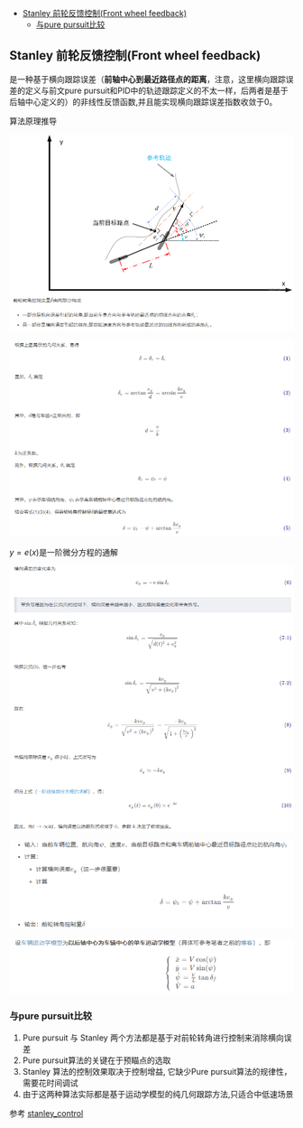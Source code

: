 - [Stanley 前轮反馈控制(Front wheel feedback)](#stanley-前轮反馈控制front-wheel-feedback)
  - [与pure pursuit比较](#与pure-pursuit比较)

## Stanley 前轮反馈控制(Front wheel feedback)

是一种基于横向跟踪误差（**前轴中心到最近路径点的距离**，注意，这里横向跟踪误差的定义与前文pure pursuit和PID中的轨迹跟踪定义的不太一样，后两者是基于后轴中心定义的）的非线性反馈函数,并且能实现横向跟踪误差指数收敛于0。

算法原理推导

![](./img/stanley/img1.png)

![](./img/stanley/img2.png)

$y = e(x)$是一阶微分方程的通解

![](./img/stanley/img3.png)

![](./img/stanley/img4.png)

![](./img/stanley/img5.png)

### 与pure pursuit比较

1. Pure pursuit 与 Stanley 两个方法都是基于对前轮转角进行控制来消除横向误差
2. Pure pursuit算法的关键在于预瞄点的选取
3. Stanley 算法的控制效果取决于控制增益, 它缺少Pure pursuit算法的规律性，需要花时间调试
4. 由于这两种算法实际都是基于运动学模型的纯几何跟踪方法,只适合中低速场景

参考 [stanley_control](https://blog.csdn.net/weixin_42301220/article/details/124899547)
